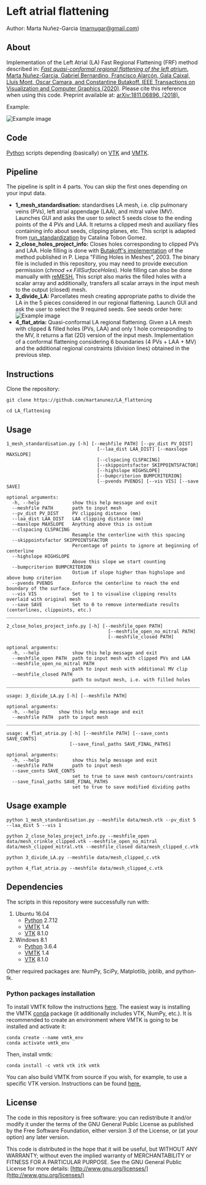 # Left atrial flattening
Author: Marta Nuñez-Garcia (marnugar@gmail.com)

## About
Implementation of the Left Atrial (LA) Fast Regional Flattening (FRF) method described in:
[*Fast quasi-conformal regional flattening of the left atrium*. Marta Nuñez-Garcia, Gabriel Bernardino, Francisco Alarcón, Gala Caixal, Lluís Mont, Oscar Camara, and Constantine Butakoff.  IEEE Transactions on Visualization and Computer Graphics (2020)](https://ieeexplore.ieee.org/abstract/document/8959311). Please cite this reference when using this code. Preprint available at: [arXiv:1811.06896, (2018).](https://arxiv.org/pdf/1811.06896.pdf) 

Example:

![Example image](https://github.com/martanunez/LA_flattening/blob/master/example_im.png)

## Code
[Python](https://www.python.org/) scripts depending (basically) on [VTK](https://vtk.org/) and [VMTK](http://www.vmtk.org/). 

## Pipeline
The pipeline is split in 4 parts. You can skip the first ones depending on your input data.


- **1_mesh_standardisation:** standardises LA mesh, i.e. clip pulmonary veins (PVs), left atrial appendage (LAA), and mitral valve (MV). Launches GUI and asks the user to select 5 seeds close to the ending points of the 4 PVs and LAA. It returns a clipped mesh and auxiliary files containing info about seeds, clipping planes, etc. This script is adapted from [run_standardization](https://github.com/catactg/SUM) by Catalina Tobon Gomez. 
- **2_close_holes_project_info:** Closes holes corresponding to clipped PVs and LAA. Hole filling is done with [Butakoff's implementation](https://github.com/cbutakoff/tools/tree/master/FillSurfaceHoles) of the method published in P. Liepa "Filling Holes in Meshes", 2003. The binary file is included in this repository, you may need to provide execution permission (*chmod +x FillSurfaceHoles*). Hole filling can also be done manually with [reMESH.](http://remesh.sourceforge.net/) This script also marks the filled holes with a scalar array and additionally, transfers all scalar arrays in the input mesh to the output (closed) mesh.
- **3_divide_LA:** Parcellates mesh creating appropriate paths to divide the LA in the 5 pieces considered in our regional flattening. Launch GUI and ask the user to select the 9 required seeds. See seeds order here:
![Example image](https://github.com/martanunez/LA_flattening/blob/master/im_flat.png)
- **4_flat_atria:** Quasi-conformal LA regional flattening. Given a LA mesh with clipped & filled holes (PVs, LAA) and only 1 hole corresponding to the MV, it returns a flat (2D) version of the input mesh. Implementation of a conformal flattening considering 6 boundaries (4 PVs + LAA + MV) and the additional regional constraints (division lines) obtained in the previous step.

## Instructions
Clone the repository:
```
git clone https://github.com/martanunez/LA_flattening

cd LA_flattening
```

## Usage
```
1_mesh_standardisation.py [-h] [--meshfile PATH] [--pv_dist PV_DIST]
                                 [--laa_dist LAA_DIST] [--maxslope MAXSLOPE]
                                 [--clspacing CLSPACING]
                                 [--skippointsfactor SKIPPOINTSFACTOR]
                                 [--highslope HIGHSLOPE]
                                 [--bumpcriterion BUMPCRITERION]
                                 [--pvends PVENDS] [--vis VIS] [--save SAVE]

optional arguments:
  -h, --help            show this help message and exit
  --meshfile PATH       path to input mesh
  --pv_dist PV_DIST     PV clipping distance (mm)
  --laa_dist LAA_DIST   LAA clipping distance (mm)
  --maxslope MAXSLOPE   Anything above this is ostium
  --clspacing CLSPACING
                        Resample the centerline with this spacing
  --skippointsfactor SKIPPOINTSFACTOR
                        Percentage of points to ignore at beginning of centerline
  --highslope HIGHSLOPE
                        Above this slope we start counting
  --bumpcriterion BUMPCRITERION
                        Ostium if slope higher than highslope and above bump criterion
  --pvends PVENDS       Enforce the centerline to reach the end boundary of the surface.
  --vis VIS             Set to 1 to visualise clipping results overlaid with original mesh
  --save SAVE           Set to 0 to remove intermediate results (centerlines, clippoints, etc.)
____________________________________________________________________________

2_close_holes_project_info.py [-h] [--meshfile_open PATH]
                                     [--meshfile_open_no_mitral PATH]
                                     [--meshfile_closed PATH]

optional arguments:
  -h, --help            show this help message and exit
  --meshfile_open PATH  path to input mesh with clipped PVs and LAA
  --meshfile_open_no_mitral PATH
                        path to input mesh with additional MV clip
  --meshfile_closed PATH
                        path to output mesh, i.e. with filled holes
____________________________________________________________________________

usage: 3_divide_LA.py [-h] [--meshfile PATH]

optional arguments:
  -h, --help       show this help message and exit
  --meshfile PATH  path to input mesh
___________________________________________________________________________

usage: 4_flat_atria.py [-h] [--meshfile PATH] [--save_conts SAVE_CONTS]
                       [--save_final_paths SAVE_FINAL_PATHS]

optional arguments:
  -h, --help            show this help message and exit
  --meshfile PATH       path to input mesh
  --save_conts SAVE_CONTS
                        set to true to save mesh contours/contraints
  --save_final_paths SAVE_FINAL_PATHS
                        set to true to save modified dividing paths
```

## Usage example
```
python 1_mesh_standardisation.py --meshfile data/mesh.vtk --pv_dist 5 --laa_dist 5 --vis 1

python 2_close_holes_project_info.py --meshfile_open data/mesh_crinkle_clipped.vtk --meshfile_open_no_mitral  data/mesh_clipped_mitral.vtk --meshfile_closed data/mesh_clipped_c.vtk

python 3_divide_LA.py --meshfile data/mesh_clipped_c.vtk

python 4_flat_atria.py --meshfile data/mesh_clipped_c.vtk
```

## Dependencies
The scripts in this repository were successfully run with:
1. Ubuntu 16.04
    - [Python](https://www.python.org/) 2.7.12
    - [VMTK](http://www.vmtk.org/) 1.4
    - [VTK](https://vtk.org/) 8.1.0
2. Windows 8.1
    - [Python](https://www.python.org/) 3.6.4
    - [VMTK](http://www.vmtk.org/) 1.4
    - [VTK](https://vtk.org/) 8.1.0
  
Other required packages are: NumPy, SciPy, Matplotlib, joblib, and python-tk.  

### Python packages installation
To install VMTK follow the instructions [here](http://www.vmtk.org/download/). The easiest way is installing the VMTK [conda](https://docs.conda.io/en/latest/) package (it additionally includes VTK, NumPy, etc.). It is recommended to create an environment where VMTK is going to be installed and activate it:

```
conda create --name vmtk_env
conda activate vmtk_env
```
Then, install vmtk:
```
conda install -c vmtk vtk itk vmtk
```
<!--Activate the environment when needed using:
```
source activate vmtk_env
```-->
You can also build VMTK from source if you wish, for example, to use a specific VTK version. Instructions can be found [here.](http://www.vmtk.org/download/)


## License
The code in this repository is free software: you can redistribute it and/or modify it under the terms of the GNU General Public License as published by the Free Software Foundation, either version 3 of the License, or (at your option) any later version.

This code is distributed in the hope that it will be useful, but WITHOUT ANY WARRANTY; without even the implied warranty of MERCHANTABILITY or FITNESS FOR A PARTICULAR PURPOSE. See the GNU General Public License for more details: [http://www.gnu.org/licenses/](http://www.gnu.org/licenses/)
